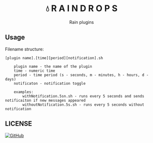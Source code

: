 <h1 align="center">💧 R A I N D R O P S</h1>
<p align="center">Rain plugins</p>

## Usage

Filename structure:

```shell
[plugin name].[time][period][notification].sh

    plugin name - the name of the plugin
    time - numeric time
    period - time period (s - seconds, m - minutes, h - hours, d - days)
    notificaton - notification toggle

    examples:
        withNotification.5sn.sh - runs every 5 seconds and sends notificaiton if new messages appeared
        withoutNotification.5s.sh - runs every 5 seconds without notification
```

## LICENSE

[![GitHub](https://img.shields.io/github/license/mashape/apistatus.svg)](https://github.com/EliFuzz/raindrops/blob/master/LICENSE)
